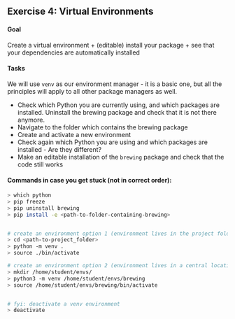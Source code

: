 ## Exercise 4: Virtual Environments

#### Goal

Create a virtual environment + (editable) install your package + see that your dependencies are automatically installed

#### Tasks

We will use `venv` as our environment manager - it is a basic one, but all the principles will apply to all other package managers as well.

  * Check which Python you are currently using, and which packages are installed. Uninstall the brewing package and check that it is not there anymore.
  * Navigate to the folder which contains the brewing package
  * Create and activate a new environment
  * Check again which Python you are using and which packages are installed - Are they different?
  * Make an editable installation of the `brewing` package and check that the code still works

#### Commands in case you get stuck (not in correct order):

```bash
> which python
> pip freeze
> pip uninstall brewing
> pip install -e <path-to-folder-containing-brewing>


# create an environment option 1 (environment lives in the project folder)
> cd <path-to-project_folder>
> python -m venv .
> source ./bin/activate

# create an environment option 2 (environment lives in a central location)
> mkdir /home/student/envs/ 
> python3 -m venv /home/student/envs/brewing
> source /home/student/envs/brewing/bin/activate


# fyi: deactivate a venv environment
> deactivate
```
